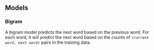 ## Models

### Bigram

A bigram model predicts the next word based on the previous word. 
For each word, it will predict the next word based on the counts of 
`(current word, next word)` pairs in the training data.